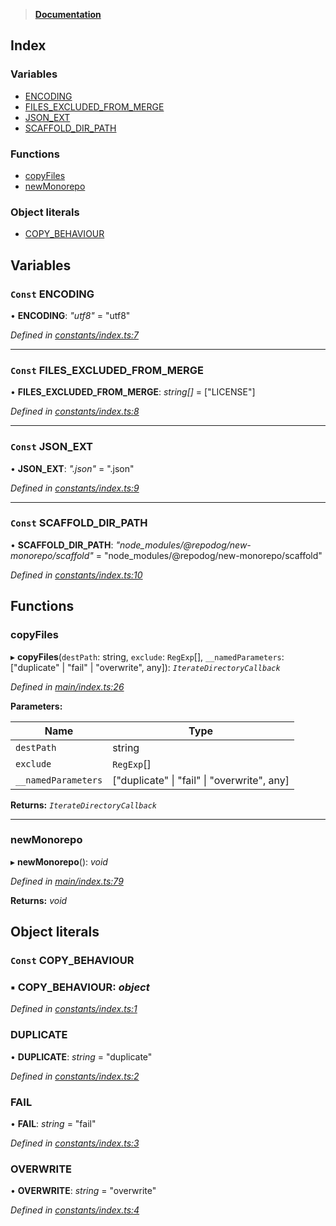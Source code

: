 > **[Documentation](README.md)**

## Index

### Variables

* [ENCODING](README.md#const-encoding)
* [FILES_EXCLUDED_FROM_MERGE](README.md#const-files_excluded_from_merge)
* [JSON_EXT](README.md#const-json_ext)
* [SCAFFOLD_DIR_PATH](README.md#const-scaffold_dir_path)

### Functions

* [copyFiles](README.md#copyfiles)
* [newMonorepo](README.md#newmonorepo)

### Object literals

* [COPY_BEHAVIOUR](README.md#const-copy_behaviour)

## Variables

### `Const` ENCODING

• **ENCODING**: *"utf8"* = "utf8"

*Defined in [constants/index.ts:7](https://github.com/dylanaubrey/repodog/blob/8aa9987/packages/new-monorepo/src/constants/index.ts#L7)*

___

### `Const` FILES_EXCLUDED_FROM_MERGE

• **FILES_EXCLUDED_FROM_MERGE**: *string[]* =  ["LICENSE"]

*Defined in [constants/index.ts:8](https://github.com/dylanaubrey/repodog/blob/8aa9987/packages/new-monorepo/src/constants/index.ts#L8)*

___

### `Const` JSON_EXT

• **JSON_EXT**: *".json"* = ".json"

*Defined in [constants/index.ts:9](https://github.com/dylanaubrey/repodog/blob/8aa9987/packages/new-monorepo/src/constants/index.ts#L9)*

___

### `Const` SCAFFOLD_DIR_PATH

• **SCAFFOLD_DIR_PATH**: *"node_modules/@repodog/new-monorepo/scaffold"* = "node_modules/@repodog/new-monorepo/scaffold"

*Defined in [constants/index.ts:10](https://github.com/dylanaubrey/repodog/blob/8aa9987/packages/new-monorepo/src/constants/index.ts#L10)*

## Functions

###  copyFiles

▸ **copyFiles**(`destPath`: string, `exclude`: `RegExp`[], `__namedParameters`: ["duplicate" | "fail" | "overwrite", any]): *`IterateDirectoryCallback`*

*Defined in [main/index.ts:26](https://github.com/dylanaubrey/repodog/blob/8aa9987/packages/new-monorepo/src/main/index.ts#L26)*

**Parameters:**

Name | Type |
------ | ------ |
`destPath` | string |
`exclude` | `RegExp`[] |
`__namedParameters` | ["duplicate" \| "fail" \| "overwrite", any] |

**Returns:** *`IterateDirectoryCallback`*

___

###  newMonorepo

▸ **newMonorepo**(): *void*

*Defined in [main/index.ts:79](https://github.com/dylanaubrey/repodog/blob/8aa9987/packages/new-monorepo/src/main/index.ts#L79)*

**Returns:** *void*

## Object literals

### `Const` COPY_BEHAVIOUR

### ▪ **COPY_BEHAVIOUR**: *object*

*Defined in [constants/index.ts:1](https://github.com/dylanaubrey/repodog/blob/8aa9987/packages/new-monorepo/src/constants/index.ts#L1)*

###  DUPLICATE

• **DUPLICATE**: *string* = "duplicate"

*Defined in [constants/index.ts:2](https://github.com/dylanaubrey/repodog/blob/8aa9987/packages/new-monorepo/src/constants/index.ts#L2)*

###  FAIL

• **FAIL**: *string* = "fail"

*Defined in [constants/index.ts:3](https://github.com/dylanaubrey/repodog/blob/8aa9987/packages/new-monorepo/src/constants/index.ts#L3)*

###  OVERWRITE

• **OVERWRITE**: *string* = "overwrite"

*Defined in [constants/index.ts:4](https://github.com/dylanaubrey/repodog/blob/8aa9987/packages/new-monorepo/src/constants/index.ts#L4)*